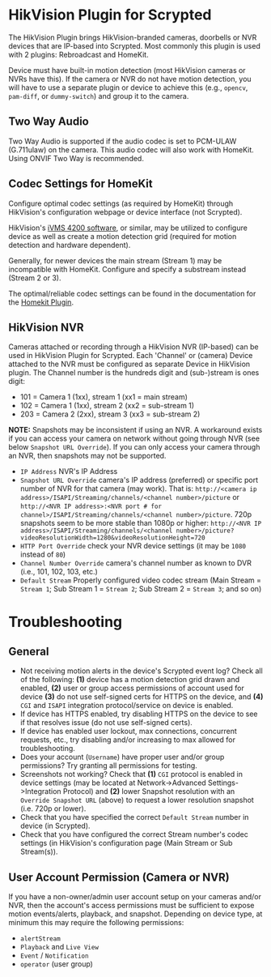 # HikVision Plugin for Scrypted
The HikVision Plugin brings HikVision-branded cameras, doorbells or NVR devices that are IP-based into Scrypted.
Most commonly this plugin is used with 2 plugins: Rebroadcast and HomeKit.

Device must have built-in motion detection (most HikVision cameras or NVRs have this).
If the camera or NVR do not have motion detection, you will have to use a separate plugin or device to achieve this (e.g., `opencv`, `pam-diff`, or `dummy-switch`) and group it to the camera.

## Two Way Audio

Two Way Audio is supported if the audio codec is set to PCM-ULAW (G.711ulaw) on the camera. This audio codec will also work with HomeKit. Using ONVIF Two Way is recommended.

## Codec Settings for HomeKit
Configure optimal codec settings (as required by HomeKit) through HikVision's configuration webpage or device interface (not Scrypted).

HikVision's [iVMS 4200 software](https://www.hikvision.com/en/support/tools/), or similar, may be utilized to configure device as well as create a motion detection grid (required for motion detection and hardware dependent).

Generally, for newer devices the main stream (Stream 1) may be incompatible with HomeKit.
Configure and specify a substream instead (Stream 2 or 3).

The optimal/reliable codec settings can be found in the documentation for the [Homekit Plugin](https://github.com/koush/scrypted/tree/main/plugins/homekit).

## HikVision NVR
Cameras attached or recording through a HikVision NVR (IP-based) can be used in HikVision Plugin for Scrypted. 
Each 'Channel' or (camera) Device attached to the NVR must be configured as separate Device in HikVision plugin.
The Channel number is the hundreds digit and (sub-)stream is ones digit:
* 101 = Camera 1 (1xx), stream 1 (xx1 = main stream)
* 102 = Camera 1 (1xx), stream 2 (xx2 = sub-stream 1)
* 203 = Camera 2 (2xx), stream 3 (xx3 = sub-stream 2)

**NOTE:** Snapshots may be inconsistent if using an NVR.  A workaround exists if you can access your camera on network without going through NVR (see below `Snapshot URL Override`).  If you can only access your camera through an NVR, then snapshots may not be supported.

* `IP Address` NVR's IP Address
* `Snapshot URL Override` camera's IP address (preferred) or specific port number of NVR for that camera (may work). That is: `http://<camera ip address>/ISAPI/Streaming/channels/<channel number>/picture` or `http://<NVR IP address>:<NVR port # for channel>/ISAPI/Streaming/channels/<channel number>/picture`. 720p snapshots seem to be more stable than 1080p or higher: `http://<NVR IP address>/ISAPI/Streaming/channels/<channel number>/picture?videoResolutionWidth=1280&videoResolutionHeight=720`
* `HTTP Port Override` check your NVR device settings (it may be `1080` instead of `80`)
* `Channel Number Override` camera's channel number as known to DVR (i.e., 101, 102, 103, etc.)
* `Default Stream` Properly configured video codec stream (Main Stream = `Stream 1`; Sub Stream 1 = `Stream 2`; Sub Stream 2 = `Stream 3`; and so on)

# Troubleshooting
## General
* Not receiving motion alerts in the device's Scrypted event log? Check all of the following: **(1)** device has a motion detection grid drawn and enabled, **(2)** user or group access permissions of account used for device **(3)** do not use self-signed certs for HTTPS on the device, and **(4)** `CGI` and `ISAPI` integration protocol/service on device is enabled. 
* If device has HTTPS enabled, try disabling HTTPS on the device to see if that resolves issue (do not use self-signed certs).
* If device has enabled user lockout, max connections, concurrent requests, etc., try disabling and/or increasing to max allowed for troubleshooting.
* Does your account (`Username`) have proper user and/or group permissions?  Try granting all permissions for testing. 
* Screenshots not working?  Check that **(1)** `CGI` protocol is enabled in device settings (may be located at Network->Advanced Settings->Integration Protocol) and **(2)** lower Snapshot resolution with an `Override Snapshot URL` (above) to request a lower resolution snapshot (i.e. 720p or lower).
* Check that you have specified the correct `Default Stream` number in device (in Scrypted).
* Check that you have configured the correct Stream number's codec settings (in HikVision's configuration page (Main Stream or Sub Stream(s)).
 
## User Account Permission (Camera or NVR)
If you have a non-owner/admin user account setup on your cameras and/or NVR, then the account's access permissions must be sufficient to expose motion events/alerts,  playback, and snapshot.  Depending on device type, at minimum this may require the following permissions:
* `alertStream`
* `Playback` and `Live View`
* `Event` / `Notification`
* `operator` (user group)
